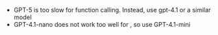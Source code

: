 - GPT-5 is too slow for function calling. Instead, use gpt-4.1 or a similar model
- GPT-4.1-nano does not work too well for , so use GPT-4.1-mini